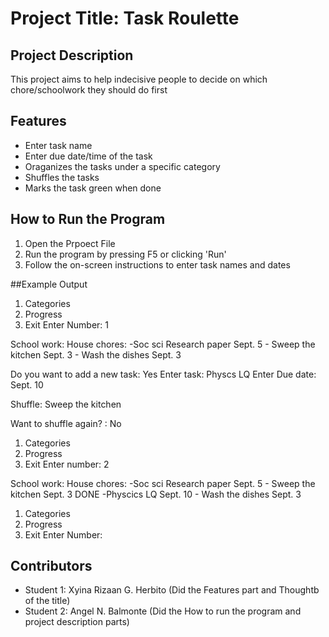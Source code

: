 # Project Title: Task Roulette

## Project Description
  This project aims to help indecisive people to decide on which chore/schoolwork they should do first
## Features
  - Enter task name
  - Enter due date/time of the task
  - Oraganizes the tasks under a specific category
  - Shuffles the tasks
  - Marks the task green when done

## How to Run the Program
1. Open the Prpoect File
2. Run the program by pressing F5 or clicking 'Run' 
3. Follow the on-screen instructions to enter task names and dates

##Example Output
1. Categories
2. Progress
3. Exit
Enter Number: 1

School work:                    House chores:
-Soc sci Research paper Sept. 5         - Sweep the kitchen    Sept. 3
                                        - Wash the dishes      Sept. 3

Do you want to add a new task: Yes
 Enter task: Physcs LQ
 Enter Due date: Sept. 10
 
Shuffle: Sweep the kitchen

Want to shuffle again? : No



1. Categories
2. Progress
3. Exit
Enter number: 2

School work:                                House chores:
-Soc sci Research paper Sept. 5             - Sweep the kitchen    Sept. 3   DONE
-Physcics LQ            Sept. 10            - Wash the dishes      Sept. 3



1. Categories
2. Progress
3. Exit
Enter Number: 


## Contributors
- Student 1: Xyina Rizaan G. Herbito (Did the Features part and Thoughtb of the title)
- Student 2: Angel N. Balmonte (Did the How to run the program and project description parts)

